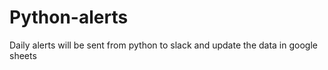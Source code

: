 # Python-alerts
Daily alerts will be sent from python to slack and update the data in google sheets
